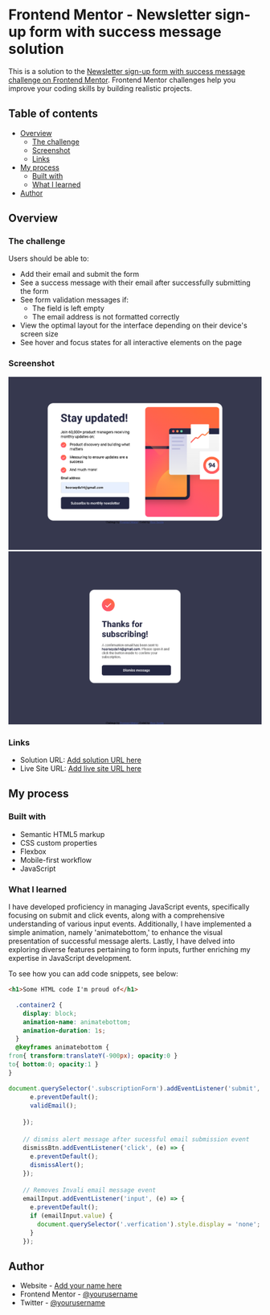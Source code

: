 # Frontend Mentor - Newsletter sign-up form with success message solution

This is a solution to the [Newsletter sign-up form with success message challenge on Frontend Mentor](https://www.frontendmentor.io/challenges/newsletter-signup-form-with-success-message-3FC1AZbNrv). Frontend Mentor challenges help you improve your coding skills by building realistic projects. 

## Table of contents

- [Overview](#overview)
  - [The challenge](#the-challenge)
  - [Screenshot](#screenshot)
  - [Links](#links)
- [My process](#my-process)
  - [Built with](#built-with)
  - [What I learned](#what-i-learned)
- [Author](#author)

## Overview

### The challenge

Users should be able to:

- Add their email and submit the form
- See a success message with their email after successfully submitting the form
- See form validation messages if:
  - The field is left empty
  - The email address is not formatted correctly
- View the optimal layout for the interface depending on their device's screen size
- See hover and focus states for all interactive elements on the page

### Screenshot

![](./assets/images/email%20submission%20form.png)
![](./assets/images/submissionAlert.png)

### Links

- Solution URL: [Add solution URL here](https://your-solution-url.com)
- Live Site URL: [Add live site URL here](https://your-live-site-url.com)

## My process

### Built with

- Semantic HTML5 markup
- CSS custom properties
- Flexbox
- Mobile-first workflow
- JavaScript

### What I learned

I have developed proficiency in managing JavaScript events, specifically focusing on submit and click events, along with a comprehensive understanding of various input events. Additionally, I have implemented a simple animation, namely 'animatebottom,' to enhance the visual presentation of successful message alerts. Lastly, I have delved into exploring diverse features pertaining to form inputs, further enriching my expertise in JavaScript development.

To see how you can add code snippets, see below:

```html
<h1>Some HTML code I'm proud of</h1>
```
```css
  .container2 {
    display: block;
    animation-name: animatebottom;  
    animation-duration: 1s;
  }
  @keyframes animatebottom { 
from{ transform:translateY(-900px); opacity:0 } 
to{ bottom:0; opacity:1 }
}
```
```js
document.querySelector('.subscriptionForm').addEventListener('submit', (e) => {
      e.preventDefault();
      validEmail();

    });
  
    // dismiss alert message after sucessful email submission event
    dismissBtn.addEventListener('click', (e) => {
      e.preventDefault();
      dismissAlert();
    });
   
    // Removes Invali email message event
    emailInput.addEventListener('input', (e) => {
      e.preventDefault();
      if (emailInput.value) {
        document.querySelector('.verfication').style.display = 'none';
      }
    });
```


## Author

- Website - [Add your name here](https://www.your-site.com)
- Frontend Mentor - [@yourusername](https://www.frontendmentor.io/profile/yourusername)
- Twitter - [@yourusername](https://www.twitter.com/yourusername)

